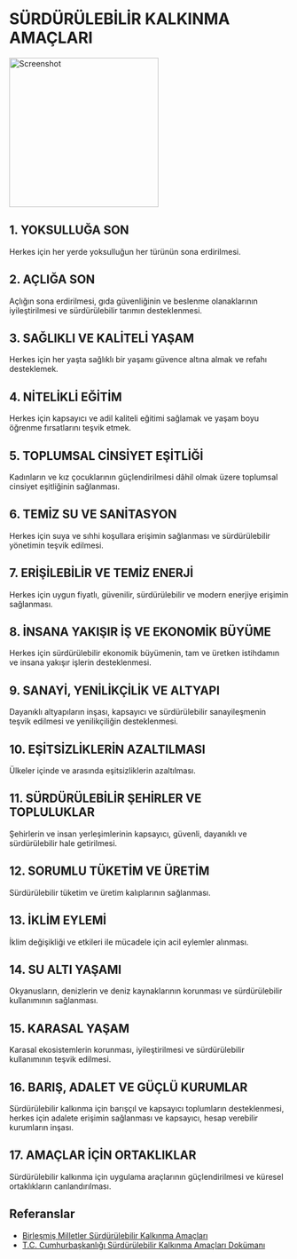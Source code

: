 
# SÜRDÜRÜLEBİLİR KALKINMA AMAÇLARI



<img width="269" alt="Screenshot" src="https://github.com/user-attachments/assets/db518203-4adb-4666-bd78-547a1393bc28" />

## 1. YOKSULLUĞA SON
Herkes için her yerde yoksulluğun her türünün sona erdirilmesi.

## 2. AÇLIĞA SON
Açlığın sona erdirilmesi, gıda güvenliğinin ve beslenme olanaklarının iyileştirilmesi ve sürdürülebilir tarımın desteklenmesi.

## 3. SAĞLIKLI VE KALİTELİ YAŞAM
Herkes için her yaşta sağlıklı bir yaşamı güvence altına almak ve refahı desteklemek.

## 4. NİTELİKLİ EĞİTİM
Herkes için kapsayıcı ve adil kaliteli eğitimi sağlamak ve yaşam boyu öğrenme fırsatlarını teşvik etmek.

## 5. TOPLUMSAL CİNSİYET EŞİTLİĞİ
Kadınların ve kız çocuklarının güçlendirilmesi dâhil olmak üzere toplumsal cinsiyet eşitliğinin sağlanması.

## 6. TEMİZ SU VE SANİTASYON
Herkes için suya ve sıhhi koşullara erişimin sağlanması ve sürdürülebilir yönetimin teşvik edilmesi.

## 7. ERİŞİLEBİLİR VE TEMİZ ENERJİ
Herkes için uygun fiyatlı, güvenilir, sürdürülebilir ve modern enerjiye erişimin sağlanması.

## 8. İNSANA YAKIŞIR İŞ VE EKONOMİK BÜYÜME
Herkes için sürdürülebilir ekonomik büyümenin, tam ve üretken istihdamın ve insana yakışır işlerin desteklenmesi.

## 9. SANAYİ, YENİLİKÇİLİK VE ALTYAPI
Dayanıklı altyapıların inşası, kapsayıcı ve sürdürülebilir sanayileşmenin teşvik edilmesi ve yenilikçiliğin desteklenmesi.

## 10. EŞİTSİZLİKLERİN AZALTILMASI
Ülkeler içinde ve arasında eşitsizliklerin azaltılması.

## 11. SÜRDÜRÜLEBİLİR ŞEHİRLER VE TOPLULUKLAR
Şehirlerin ve insan yerleşimlerinin kapsayıcı, güvenli, dayanıklı ve sürdürülebilir hale getirilmesi.

## 12. SORUMLU TÜKETİM VE ÜRETİM
Sürdürülebilir tüketim ve üretim kalıplarının sağlanması.

## 13. İKLİM EYLEMİ
İklim değişikliği ve etkileri ile mücadele için acil eylemler alınması.

## 14. SU ALTI YAŞAMI
Okyanusların, denizlerin ve deniz kaynaklarının korunması ve sürdürülebilir kullanımının sağlanması.

## 15. KARASAL YAŞAM
Karasal ekosistemlerin korunması, iyileştirilmesi ve sürdürülebilir kullanımının teşvik edilmesi.

## 16. BARIŞ, ADALET VE GÜÇLÜ KURUMLAR
Sürdürülebilir kalkınma için barışçıl ve kapsayıcı toplumların desteklenmesi, herkes için adalete erişimin sağlanması ve kapsayıcı, hesap verebilir kurumların inşası.

## 17. AMAÇLAR İÇİN ORTAKLIKLAR
Sürdürülebilir kalkınma için uygulama araçlarının güçlendirilmesi ve küresel ortaklıkların canlandırılması.

## Referanslar
- [Birleşmiş Milletler Sürdürülebilir Kalkınma Amaçları](https://sdgs.un.org/goals)
- [T.C. Cumhurbaşkanlığı Sürdürülebilir Kalkınma Amaçları Dokümanı](https://www.cb.gov.tr)

